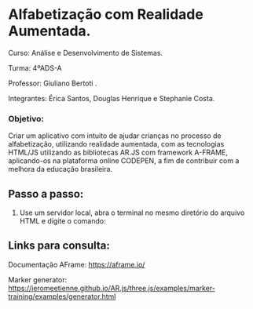 
# Alfabetização com Realidade Aumentada.

Curso: Análise e Desenvolvimento de Sistemas.

Turma: 4ºADS-A

Professor: Giuliano Bertoti .

Integrantes: Érica Santos, Douglas Henrique e Stephanie Costa.

### Objetivo:
Criar um aplicativo com intuito de ajudar crianças no processo de alfabetização, utilizando realidade aumentada, com as tecnologias HTML/JS utilizando as bibliotecas AR.JS com framework A-FRAME, aplicando-os na plataforma online CODEPEN, a fim de contribuir com a melhora da educação brasileira.

## Passo a passo:
1. Use um servidor local, abra o terminal no mesmo diretório do arquivo HTML e digite o comando:


## Links para consulta:
Documentação AFrame: https://aframe.io/ 

Marker generator: https://jeromeetienne.github.io/AR.js/three.js/examples/marker-training/examples/generator.html
